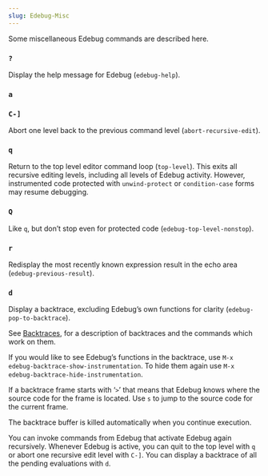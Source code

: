 ```yaml
---
slug: Edebug-Misc
---
```


Some miscellaneous Edebug commands are described here.

### `?`

Display the help message for Edebug (`edebug-help`).

### `a`

### `C-]`

Abort one level back to the previous command level (`abort-recursive-edit`).

### `q`

Return to the top level editor command loop (`top-level`). This exits all recursive editing levels, including all levels of Edebug activity. However, instrumented code protected with `unwind-protect` or `condition-case` forms may resume debugging.

### `Q`

Like `q`, but don’t stop even for protected code (`edebug-top-level-nonstop`).

### `r`

Redisplay the most recently known expression result in the echo area (`edebug-previous-result`).

### `d`

Display a backtrace, excluding Edebug’s own functions for clarity (`edebug-pop-to-backtrace`).

See [Backtraces](Backtraces), for a description of backtraces and the commands which work on them.

If you would like to see Edebug’s functions in the backtrace, use `M-x edebug-backtrace-show-instrumentation`. To hide them again use `M-x edebug-backtrace-hide-instrumentation`.

If a backtrace frame starts with ‘`>`’ that means that Edebug knows where the source code for the frame is located. Use `s` to jump to the source code for the current frame.

The backtrace buffer is killed automatically when you continue execution.

You can invoke commands from Edebug that activate Edebug again recursively. Whenever Edebug is active, you can quit to the top level with `q` or abort one recursive edit level with `C-]`. You can display a backtrace of all the pending evaluations with `d`.
